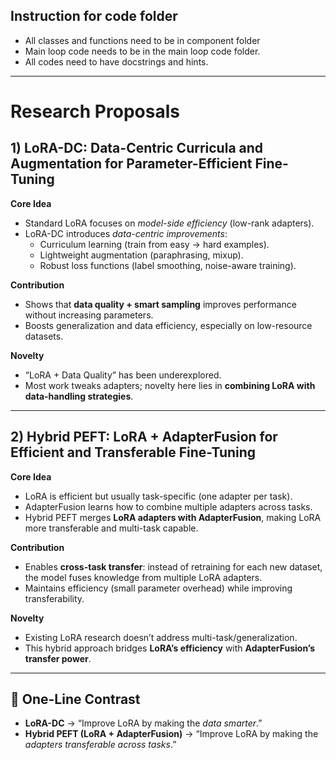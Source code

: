 ## Instruction for code folder

- All classes and functions need to be in component folder
- Main loop code needs to be in the main loop code folder.
- All codes need to have docstrings and hints.

---

# Research Proposals

## 1) LoRA-DC: Data-Centric Curricula and Augmentation for Parameter-Efficient Fine-Tuning

**Core Idea**  
- Standard LoRA focuses on *model-side efficiency* (low-rank adapters).  
- LoRA-DC introduces *data-centric improvements*:  
  - Curriculum learning (train from easy → hard examples).  
  - Lightweight augmentation (paraphrasing, mixup).  
  - Robust loss functions (label smoothing, noise-aware training).  

**Contribution**  
- Shows that **data quality + smart sampling** improves performance without increasing parameters.  
- Boosts generalization and data efficiency, especially on low-resource datasets.  

**Novelty**  
- “LoRA + Data Quality” has been underexplored.  
- Most work tweaks adapters; novelty here lies in **combining LoRA with data-handling strategies**.  

---

## 2) Hybrid PEFT: LoRA + AdapterFusion for Efficient and Transferable Fine-Tuning

**Core Idea**  
- LoRA is efficient but usually task-specific (one adapter per task).  
- AdapterFusion learns how to combine multiple adapters across tasks.  
- Hybrid PEFT merges **LoRA adapters with AdapterFusion**, making LoRA more transferable and multi-task capable.  

**Contribution**  
- Enables **cross-task transfer**: instead of retraining for each new dataset, the model fuses knowledge from multiple LoRA adapters.  
- Maintains efficiency (small parameter overhead) while improving transferability.  

**Novelty**  
- Existing LoRA research doesn’t address multi-task/generalization.  
- This hybrid approach bridges **LoRA’s efficiency** with **AdapterFusion’s transfer power**.  

---

## 🔹 One-Line Contrast
- **LoRA-DC** → “Improve LoRA by making the *data smarter*.”  
- **Hybrid PEFT (LoRA + AdapterFusion)** → “Improve LoRA by making the *adapters transferable across tasks*.”  
